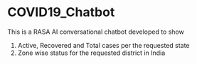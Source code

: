# COVID19_Chatbot
This is a RASA AI conversational chatbot developed to show
1. Active, Recovered and Total cases per the requested state
2. Zone wise status for the requested district in India
